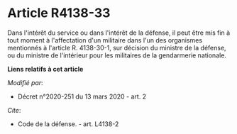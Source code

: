# Article R4138-33

Dans l'intérêt du service ou dans l'intérêt de la défense, il peut être mis fin à tout moment à l'affectation d'un militaire
dans l'un des organismes mentionnés à l'article R. 4138-30-1, sur décision du ministre de la défense, ou du ministre de
l'intérieur pour les militaires de la gendarmerie nationale.

**Liens relatifs à cet article**

_Modifié par_:

  - Décret n°2020-251 du 13 mars 2020 - art. 2

_Cite_:

  - Code de la défense. - art. L4138-2
